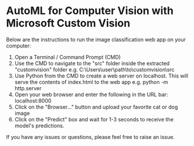 # AutoML for Computer Vision with Microsoft Custom Vision

Below are the instructions to run the image classification web app on your computer: 

1. Open a Terminal / Command Prompt (CMD)
2. Use the CMD to navigate to the "src" folder inside the extracted "customvision" folder
e.g. C:\Users\user\path\to\customvision\src
3. Use Python from the CMD to create a web server on localhost. This will serve the contents of index.html to the web app
e.g. python -m http.server
4. Open your web browser and enter the following in the URL bar: localhost:8000
5. Click on the "Browser..." button and upload your favorite cat or dog image
6. Click on the "Predict" box and wait for 1-3 seconds to receive the model's predictions.

If you have any issues or questions, please feel free to raise an issue.
